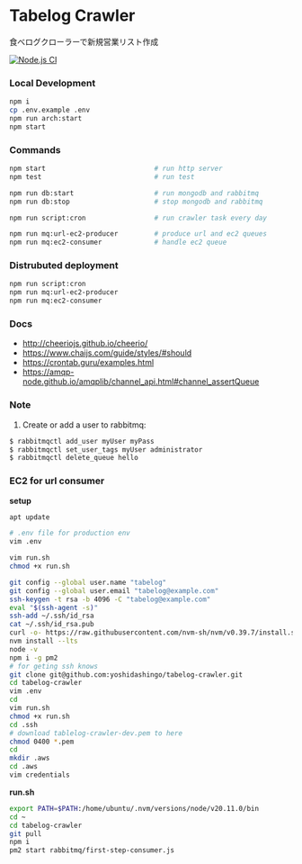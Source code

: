 # Tabelog Crawler

食べログクローラーで新規営業リスト作成

[![Node.js CI](https://github.com/yoshidashingo/tabelog-crawler/actions/workflows/node.js.yml/badge.svg)](https://github.com/yoshidashingo/tabelog-crawler/actions/workflows/node.js.yml)

### Local Development

```sh
npm i
cp .env.example .env
npm run arch:start
npm start
```

### Commands

```sh
npm start                           # run http server
npm test                            # run test

npm run db:start                    # run mongodb and rabbitmq
npm run db:stop                     # stop mongodb and rabbitmq

npm run script:cron                 # run crawler task every day

npm run mq:url-ec2-producer         # produce url and ec2 queues
npm run mq:ec2-consumer             # handle ec2 queue
```

### Distrubuted deployment

```sh
npm run script:cron
npm run mq:url-ec2-producer
npm run mq:ec2-consumer

```

### Docs

-   http://cheeriojs.github.io/cheerio/
-   https://www.chaijs.com/guide/styles/#should
-   https://crontab.guru/examples.html
-   https://amqp-node.github.io/amqplib/channel_api.html#channel_assertQueue

### Note

1. Create or add a user to rabbitmq:

```sh
$ rabbitmqctl add_user myUser myPass
$ rabbitmqctl set_user_tags myUser administrator
$ rabbitmqctl delete_queue hello
```

### EC2 for url consumer

**setup**

```sh
apt update

# .env file for production env
vim .env

vim run.sh
chmod +x run.sh

git config --global user.name "tabelog"
git config --global user.email "tabelog@example.com"
ssh-keygen -t rsa -b 4096 -C "tabelog@example.com"
eval "$(ssh-agent -s)"
ssh-add ~/.ssh/id_rsa
cat ~/.ssh/id_rsa.pub
curl -o- https://raw.githubusercontent.com/nvm-sh/nvm/v0.39.7/install.sh | bash
nvm install --lts
node -v
npm i -g pm2
# for geting ssh knows
git clone git@github.com:yoshidashingo/tabelog-crawler.git
cd tabelog-crawler
vim .env
cd
vim run.sh
chmod +x run.sh
cd .ssh
# download tablelog-crawler-dev.pem to here
chmod 0400 *.pem
cd
mkdir .aws
cd .aws
vim credentials
```

**run.sh**

```sh
export PATH=$PATH:/home/ubuntu/.nvm/versions/node/v20.11.0/bin
cd ~
cd tabelog-crawler
git pull
npm i
pm2 start rabbitmq/first-step-consumer.js
```

